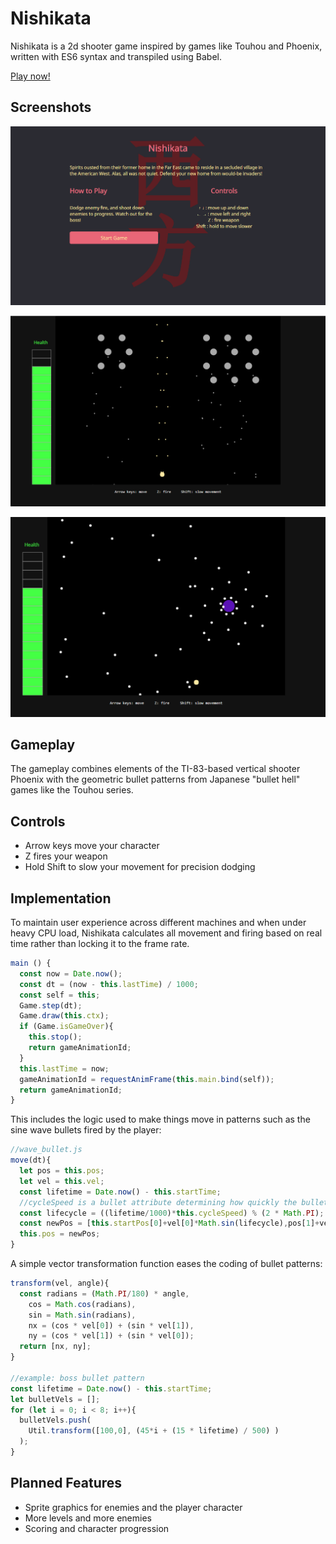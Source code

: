 # Nishikata

Nishikata is a 2d shooter game inspired by games like Touhou and Phoenix, written with ES6 syntax and transpiled using Babel.

[Play now!](https://huoshengdi.github.io/Nishikata/)

## Screenshots

![Main Menu](./screenshots/mainmenu.png)

![Gameplay 1](./screenshots/gameplay1.png)

![Gameplay 2](./screenshots/gameplay2.png)

## Gameplay

The gameplay combines elements of the TI-83-based vertical shooter Phoenix with the geometric bullet patterns from Japanese "bullet hell" games like the Touhou series.

## Controls

* Arrow keys move your character
* Z fires your weapon
* Hold Shift to slow your movement for precision dodging

## Implementation

To maintain user experience across different machines and when under heavy CPU load, Nishikata calculates all movement and firing based on real time rather than locking it to the frame rate.
```javascript
main () {
  const now = Date.now();
  const dt = (now - this.lastTime) / 1000;
  const self = this;
  Game.step(dt);
  Game.draw(this.ctx);
  if (Game.isGameOver){
    this.stop();
    return gameAnimationId;
  }
  this.lastTime = now;
  gameAnimationId = requestAnimFrame(this.main.bind(self));
  return gameAnimationId;
}
```
This includes the logic used to make things move in patterns such as the sine wave bullets fired by the player:
```javascript
//wave_bullet.js
move(dt){
  let pos = this.pos;
  let vel = this.vel;
  const lifetime = Date.now() - this.startTime;
  //cycleSpeed is a bullet attribute determining how quickly the bullet cycles through the sine wave pattern
  const lifecycle = ((lifetime/1000)*this.cycleSpeed) % (2 * Math.PI);
  const newPos = [this.startPos[0]+vel[0]*Math.sin(lifecycle),pos[1]+vel[1]*dt];
  this.pos = newPos;
}
```
A simple vector transformation function eases the coding of bullet patterns:
```javascript
transform(vel, angle){
  const radians = (Math.PI/180) * angle,
    cos = Math.cos(radians),
    sin = Math.sin(radians),
    nx = (cos * vel[0]) + (sin * vel[1]),
    ny = (cos * vel[1]) + (sin * vel[0]);
  return [nx, ny];
}

//example: boss bullet pattern
const lifetime = Date.now() - this.startTime;
let bulletVels = [];
for (let i = 0; i < 8; i++){
  bulletVels.push(
    Util.transform([100,0], (45*i + (15 * lifetime) / 500) )
  );
}
```

## Planned Features

* Sprite graphics for enemies and the player character
* More levels and more enemies
* Scoring and character progression
